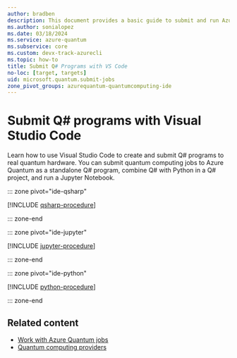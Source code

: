 ```yaml
---
author: bradben
description: This document provides a basic guide to submit and run Azure Quantum using the Azure portal, Python, Jupyter Notebooks, or the Azure CLI.
ms.author: sonialopez
ms.date: 03/18/2024
ms.service: azure-quantum
ms.subservice: core
ms.custom: devx-track-azurecli
ms.topic: how-to
title: Submit Q# Programs with VS Code
no-loc: [target, targets]
uid: microsoft.quantum.submit-jobs
zone_pivot_groups: azurequantum-quantumcomputing-ide
---
```


# Submit Q# programs with Visual Studio Code

Learn how to use Visual Studio Code to create and submit Q# programs to real quantum hardware. You can submit quantum computing jobs to Azure Quantum as a standalone Q# program, combine Q# with Python in a Q# project, and run a Jupyter Notebook.


::: zone pivot="ide-qsharp"

[!INCLUDE [qsharp-procedure](includes/how-to-submit-quantum-include-qsharp.md)]

::: zone-end

::: zone pivot="ide-jupyter"

[!INCLUDE [jupyter-procedure](includes/how-to-submit-quantum-include-jupyter.md)]

::: zone-end

::: zone pivot="ide-python"

[!INCLUDE [python-procedure](includes/how-to-submit-quantum-include-python.md)]

::: zone-end

## Related content

- [Work with Azure Quantum jobs](xref:microsoft.quantum.work-with-jobs)
- [Quantum computing providers](xref:microsoft.quantum.reference.qc-target-list)
